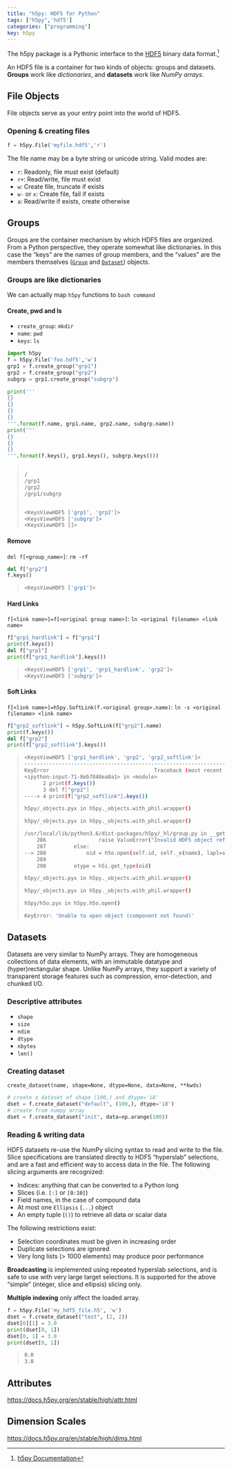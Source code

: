```yaml
---
title: "h5py: HDF5 for Python"
tags: ["h5py",'hdf5']
categories: ["programming"]
key: h5py
---
```


The h5py package is a Pythonic interface to the [HDF5](https://hdfgroup.org/) binary data format.[^1]

An HDF5 file is a container for two kinds of objects: groups and datasets. **Groups** work like *dictionaries*, and **datasets** work like *NumPy arrays*.

<!--more-->

## File Objects

File objects serve as your entry point into the world of HDF5.

### Opening & creating files

```python
f = h5py.File('myfile.hdf5','r')
```

The file name may be a byte string or unicode string. Valid modes are:

- `r`: Readonly, file must exist (default)   
- `r+`: Read/write, file must exist          
- `w`: Create file, truncate if exists       
- `w-` or `x`: Create file, fail if exists           
- `a`: Read/write if exists, create otherwise 

## Groups

Groups are the container mechanism by which HDF5 files are organized. From a Python perspective, they operate somewhat like dictionaries. In this case the “keys” are the names of group members, and the “values” are the members themselves ([`Group`](https://docs.h5py.org/en/stable/high/group.html#h5py.Group) and [`Dataset`](https://docs.h5py.org/en/stable/high/dataset.html#h5py.Dataset)) objects.

### Groups are like dictionaries

We can actually map `h5py` functions to `bash command`

#### Create, pwd and ls

- `create_group`: `mkdir`
- `name`: `pwd`
- `keys`: `ls`

```python
import h5py
f = h5py.File('foo.hdf5','w')
grp1 = f.create_group("grp1")
grp2 = f.create_group("grp2")
subgrp = grp1.create_group("subgrp")

print('''
{}
{}
{}
{}
'''.format(f.name, grp1.name, grp2.name, subgrp.name))
print('''
{}
{}
{}
'''.format(f.keys(), grp1.keys(), subgrp.keys()))
```

> ```bash
> 
> /
> /grp1
> /grp2
> /grp1/subgrp
> 
> 
> <KeysViewHDF5 ['grp1', 'grp2']>
> <KeysViewHDF5 ['subgrp']>
> <KeysViewHDF5 []>
> ```

#### Remove

`del f[<group_name>]`: `rm -rf`

```python
del f["grp2"]
f.keys()
```

> ```bash
> <KeysViewHDF5 ['grp1']>
> ```

#### Hard Links

`f[<link name>]=f[<original group name>]`: `ln <original filename> <link name>`

```python
f["grp1_hardlink"] = f["grp1"]
print(f.keys())
del f["grp1"]
print(f["grp1_hardlink"].keys())
```

> ```bash
> <KeysViewHDF5 ['grp1', 'grp1_hardlink', 'grp2']>
> <KeysViewHDF5 ['subgrp']>
> ```

#### Soft Links 

`f[<link name>]=h5py.SoftLink(f.<original group>.name)`: `ln -s <original filename> <link name> `

```python
f["grp2_softlink"] = h5py.SoftLink(f["grp2"].name)
print(f.keys())
del f["grp2"]
print(f["grp2_softlink"].keys())
```

> ```bash
> <KeysViewHDF5 ['grp1_hardlink', 'grp2', 'grp2_softlink']>
> ---------------------------------------------------------------------------
> KeyError                                  Traceback (most recent call last)
> <ipython-input-71-8eb7848ea8a1> in <module>
>       2 print(f.keys())
>       3 del f["grp2"]
> ----> 4 print(f["grp2_softlink"].keys())
> 
> h5py/_objects.pyx in h5py._objects.with_phil.wrapper()
> 
> h5py/_objects.pyx in h5py._objects.with_phil.wrapper()
> 
> /usr/local/lib/python3.6/dist-packages/h5py/_hl/group.py in __getitem__(self, name)
>     286                 raise ValueError("Invalid HDF5 object reference")
>     287         else:
> --> 288             oid = h5o.open(self.id, self._e(name), lapl=self._lapl)
>     289 
>     290         otype = h5i.get_type(oid)
> 
> h5py/_objects.pyx in h5py._objects.with_phil.wrapper()
> 
> h5py/_objects.pyx in h5py._objects.with_phil.wrapper()
> 
> h5py/h5o.pyx in h5py.h5o.open()
> 
> KeyError: 'Unable to open object (component not found)'
> ```

## Datasets

Datasets are very similar to NumPy arrays. They are homogeneous collections of data elements, with an immutable datatype and (hyper)rectangular shape. Unlike NumPy arrays, they support a variety of transparent storage features such as compression, error-detection, and chunked I/O.

### Descriptive attributes

- `shape`
- `size`
- `ndim`
- `dtype`
- `nbytes`
- `len()`

### Creating dataset

`create_dataset(name, shape=None, dtype=None, data=None, **kwds)`

```python
# create a dataset of shape (100,) and dtype='i8'
dset = f.create_dataset("default", (100,), dtype='i8')
# create from numpy array
dset = f.create_dataset("init", data=np.arange(100))
```

### Reading & writing data

HDF5 datasets re-use the NumPy slicing syntax to read and write to the file. Slice specifications are translated directly to HDF5 “hyperslab” selections, and are a fast and efficient way to access data in the file. The following slicing arguments are recognized:

- Indices: anything that can be converted to a Python long
- Slices (i.e. `[:]` or `[0:10]`)
- Field names, in the case of compound data
- At most one `Ellipsis` (`...`) object
- An empty tuple (`()`) to retrieve all data or scalar data

The following restrictions exist:

- Selection coordinates must be given in increasing order
- Duplicate selections are ignored
- Very long lists (> 1000 elements) may produce poor performance

**Broadcasting** is implemented using repeated hyperslab selections, and is safe to use with very large target selections. It is supported for the above “simple” (integer, slice and ellipsis) slicing only.

**Multiple indexing** only affect the loaded array.

```python
f = h5py.File('my_hdf5_file.h5', 'w')
dset = f.create_dataset("test", (2, 2))
dset[0][1] = 3.0
print(dset[0, 1])
dset[0, 1] = 3.0
print(dset[0, 1])
```

> ```bash
> 0.0
> 3.0
> ```

## Attributes

<https://docs.h5py.org/en/stable/high/attr.html>

## Dimension Scales

<https://docs.h5py.org/en/stable/high/dims.html>



[^1]: [h5py Documentation](https://docs.h5py.org/en/stable/)


